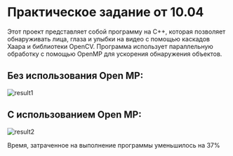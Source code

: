 # Практическое задание от 10.04 

Этот проект представляет собой программу на C++, которая позволяет обнаруживать лица, глаза и улыбки на видео с помощью каскадов Хаара и библиотеки OpenCV. Программа использует параллельную обработку с помощью OpenMP для ускорения обнаружения объектов.

## Без использования Open MP:
![result1](https://github.com/AnyaKononova/P-_Pr10.04/assets/82609324/fb585d96-caa0-406d-ac57-8fdca4f8d1af)

## С использованием Open MP:
![result2](https://github.com/AnyaKononova/P-_Pr10.04/assets/82609324/7c2b7f65-c62e-4755-8be4-d3cb97c88915)

Время, затраченное на выполнение программы уменьшилось на 37%
